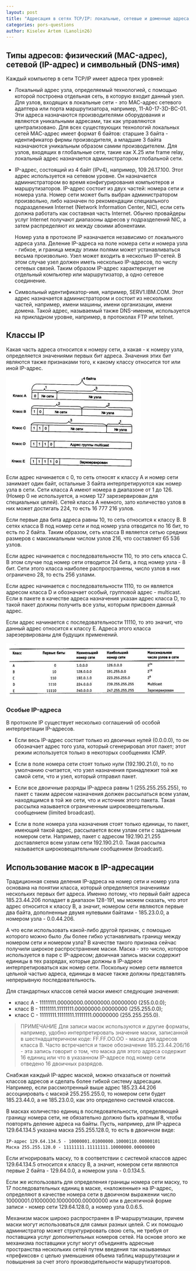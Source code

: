 ```yaml
---
layout: post
title: "Адресация в сетях TCP/IP: локальные, сетевые и доменные адреса, классы IP-адресов, маскирование IP-адресов"
categories: pors-questions
author: Kiselev Artem (Lanolin26)
---
```


[comment]: <> (http://koi.tspu.ru/koi_books/gazizov2/7_Adresaciya_v_cetyah_TCP_IP.htm)
[comment]: <> (https://www.opennet.ru/docs/RUS/ip_network/glava_3.html)

## Типы адресов: физический (MAC-адрес), сетевой (IP-адрес) и символьный (DNS-имя)

Каждый компьютер в сети TCP/IP имеет адреса трех уровней:

- Локальный адрес узла, определяемый технологией, с помощью которой построена отдельная
  сеть, в которую входит данный узел. Для узлов, входящих в локальные сети - это МАС-адрес
  сетевого адаптера или порта маршрутизатора, например, 11-А0-17-3D-BC-01. Эти адреса
  назначаются производителями оборудования и являются уникальными адресами, так как управляются
  централизовано. Для всех существующих технологий локальных сетей МАС-адрес имеет формат 6
  байтов: старшие 3 байта - идентификатор фирмы производителя, а младшие 3 байта назначаются
  уникальным образом самим производителем. Для узлов, входящих в глобальные сети, такие как
  Х.25 или frame relay, локальный адрес назначается администратором глобальной сети.

- IP-адрес, состоящий из 4 байт (IPv4), например, 109.26.17.100. Этот адрес используется на сетевом
  уровне. Он назначается администратором во время конфигурирования компьютеров и маршрутизаторов.
  IP-адрес состоит из двух частей: номера сети и номера узла. Номер сети может быть выбран администратором
  произвольно, либо назначен по рекомендации специального подразделения Internet
  (Network Information Center, NIC), если сеть должна работать как составная часть Internet.
  Обычно провайдеры услуг Internet получают диапазоны адресов у подразделений NIC, а затем распределяют
  их между своими абонентами.

  Номер узла в протоколе IP назначается независимо от локального адреса узла. Деление IP-адреса на поле
  номера сети и номера узла - гибкое, и граница между этими полями может устанавливаться весьма произвольно.
  Узел может входить в несколько IP-сетей. В этом случае узел должен иметь несколько IP-адресов, по числу
  сетевых связей. Таким образом IP-адрес характеризует не отдельный компьютер или маршрутизатор, а одно
  сетевое соединение.

- Символьный идентификатор-имя, например, SERV1.IBM.COM. Этот адрес назначается администратором и состоит
  из нескольких частей, например, имени машины, имени организации, имени домена. Такой адрес, называемый
  также DNS-именем, используется на прикладном уровне, например, в протоколах FTP или telnet.

## Классы IP

Какая часть адреса относится к номеру сети, а какая - к номеру узла, определяется значениями первых бит
адреса. Значения этих бит являются также признаками того, к какому классу относится тот или иной IP-адрес.

![Структура IP-адреса](/assets/q2-1.jpg "Структура IP-адреса")

Если адрес начинается с 0, то сеть относят к классу А и номер сети занимает один байт, остальные 3 байта
интерпретируются как номер узла в сети. Сети класса А имеют номера в диапазоне от 1 до 126. (Номер 0 не
используется, а номер 127 зарезервирован для специальных целей). Сетей класса А немного, зато количество
узлов в них может достигать 224, то есть 16 777 216 узлов.

Если первые два бита адреса равны 10, то сеть относится к классу В. В сетях класса В под номер сети и под
номер узла отводится по 16 бит, то есть по 2 байта. Таким образом, сеть класса В является сетью средних
размеров с максимальным числом узлов 216, что составляет 65 536 узлов.

Если адрес начинается с последовательности 110, то это сеть класса С. В этом случае под номер сети
отводится 24 бита, а под номер узла - 8 бит. Сети этого класса наиболее распространены, число узлов в
них ограничено 28, то есть 256 узлами.

Если адрес начинается с последовательности 1110, то он является адресом класса D и обозначает особый,
групповой адрес - multicast. Если в пакете в качестве адреса назначения указан адрес класса D, то
такой пакет должны получить все узлы, которым присвоен данный адрес.

Если адрес начинается с последовательности 11110, то это значит, что данный адрес относится к классу Е.
Адреса этого класса зарезервированы для будущих применений.

![Характеристики адресов разного класса](/assets/q2-2.jpg "Характеристики адресов разного класса")

### Особые IP-адреса

В протоколе IP существует несколько соглашений об особой интерпретации IP-адресов.

- Если весь IP-адрес состоит только из двоичных нулей (0.0.0.0), то он обозначает адрес того узла, который
  сгенерировал этот пакет; этот режим используется только в некоторых сообщениях ICMP.

- Если в поле номера сети стоят только нули (192.190.21.0), то по умолчанию считается, что узел назначения
  принадлежит той же самой сети, что и узел, который отправил пакет.

- Если все двоичные разряды IP-адреса равны 1 (255.255.255.255), то пакет с таким адресом назначения должен
  рассылаться всем узлам, находящимся в той же сети, что и источник этого пакета. Такая рассылка называется
  ограниченным широковещательным. сообщением (limited broadcast).

- Если в поле номера узла назначения стоят только единицы, то пакет, имеющий такой адрес, рассылается всем
  узлам сети с заданным номером сети. Например, пакет с адресом 192.190.21.255 доставляется всем узлам сети
  192.190.21.0. Такая рассылка называется широковещательным сообщением (broadcast).

## Использование масок в IP-адресации

Традиционная схема деления IP-адреса на номер сети и номер узла основана на понятии класса, который определяется
значениями нескольких первых бит адреса. Именно потому, что первый байт адреса 185.23.44.206 попадает в диапазон
128-191, мы можем сказать, что этот адрес относится к классу В, а значит, номером сети являются первые два байта,
дополненные двумя нулевыми байтами - 185.23.0.0, а номером узла - 0.0.44.206.

А что если использовать какой-либо другой признак, с помощью которого можно было ,бы более гибко устанавливать
границу между номером сети и номером узла? В качестве такого признака сейчас получили широкое распространение
маски. Маска - это число, которое используется в паре с IP-адресом; двоичная запись маски содержит единицы в
тех разрядах, которые должны в IP-адресе интерпретироваться как номер сети. Поскольку номер сети является
цельной частью адреса, единицы в маске также должны представлять непрерывную последовательность.

Для стандартных классов сетей маски имеют следующие значения:

- класс А - 11111111.00000000.00000000.00000000 (255.0.0.0);
- класс В - 11111111.11111111.00000000.00000000 (255.255.0.0);
- класс С - 11111111.11111111.11111111.00000000 (255.255.255.0).

> ПРИМЕЧАНИЕ Для записи масок используются и другие форматы, например, удобно интерпретировать значение
> маски, записанной в шестнадцатеричном коде: FF.FF.OO.OO - маска для адресов класса В. Часто встречается
> и такое обозначение 185.23.44.206/16 - эта запись говорит о том, что маска для этого адреса содержит 16
> единиц или что в указанном IP-адресе под номер сети отведено 16 двоичных разрядов.

Снабжая каждый IP-адрес маской, можно отказаться от понятий классов адресов и сделать более гибкой систему
адресации. Например, если рассмотренный выше адрес 185.23.44.206 ассоциировать с маской 255.255.255.0, то
номером сети будет 185.23.44.0, а не 185.23.0.0, как это определено системой классов.

В масках количество единиц в последовательности, определяющей границу номера сети, не обязательно должно
быть кратным 8, чтобы повторять деление адреса на байты. Пусть, например, для IP-адреса 129.64.134.5
указана маска 255.255.128.0, то есть в двоичном виде:

    IP-адрес 129.64.134.5 - 10000001.01000000.10000110.00000101
    Маска 255.255.128.0 - 11111111.11111111.10000000.00000000

Если игнорировать маску, то в соответствии с системой классов адрес 129.64.134.5 относится к классу В, а
значит, номером сети являются первые 2 байта - 129.64.0.0, а номером узла - 0.0.134.5.

Если же использовать для определения границы номера сети маску, то 17 последовательных единиц в маске,
«наложенные» на IP-адрес, определяют в качестве номера сети в двоичном выражении число
10000001.01000000.10000000.00000000 или в десятичной форме записи - номер сети 129.64.128.0, а номер узла 0.0.6.5.

Механизм масок широко распространен в IP-маршрутизации, причем маски могут использоваться для самых разных
целей. С их помощью администратор может структурировать свою сеть, не требуя от поставщика услуг дополнительных
номеров сетей. На основе этого же механизма поставщики услуг могут объединять адресные пространства нескольких
сетей путем введения так называемых «префиксов» с целью уменьшения объема таблиц маршрутизации и повышения за
счет этого производительности маршрутизаторов.
